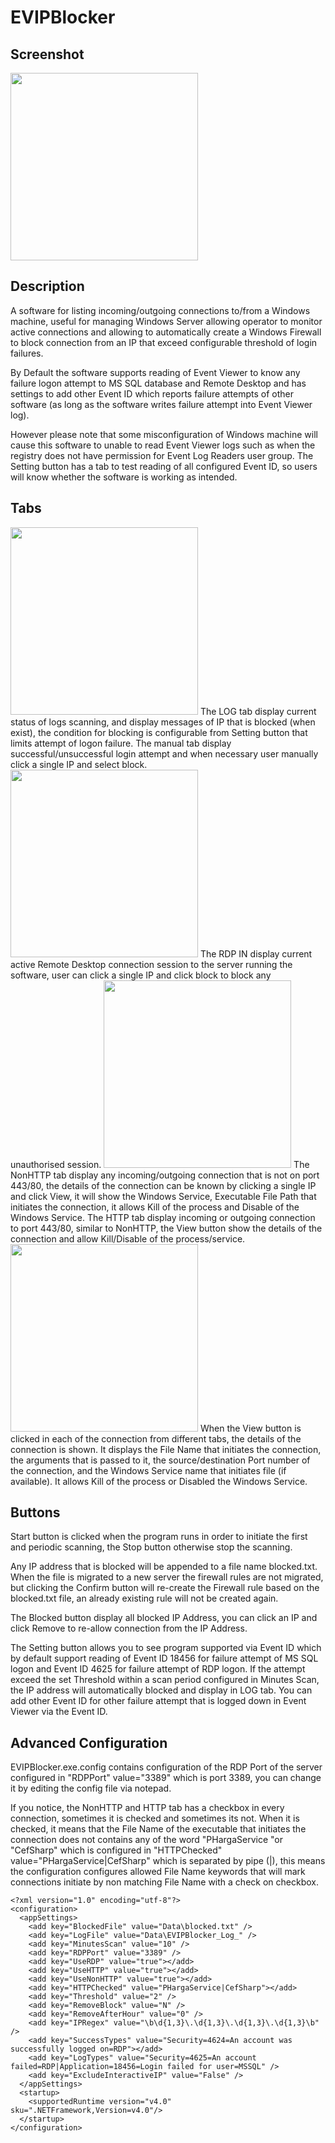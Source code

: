 # EVIPBlocker

## Screenshot
<img src="https://user-images.githubusercontent.com/19261780/133896978-d341c6c0-273e-45c9-abb4-2e944ca9b9c4.gif" width="300">

## Description
A software for listing incoming/outgoing connections to/from a Windows machine, useful for managing Windows Server allowing operator to monitor active connections and allowing to automatically create a Windows Firewall to block connection from an IP that exceed configurable threshold of login failures.

By Default the software supports reading of Event Viewer to know any failure logon attempt to MS SQL database and Remote Desktop and has settings to add other Event ID which reports failure attempts of other software (as long as the software writes failure attempt into Event Viewer log).

However please note that some misconfiguration of Windows machine will cause this software to unable to read Event Viewer logs such as when the registry does not have permission for Event Log Readers user group. The Setting button has a tab to test reading of all configured Event ID, so users will know whether the software is working as intended.

## Tabs
<img src="https://user-images.githubusercontent.com/19261780/133919229-5c09ec9a-1b4a-4c5e-968a-6069dd27c8a2.png" width="300">
The LOG tab display current status of logs scanning, and display messages of IP that is blocked (when exist), the condition for blocking is configurable from Setting button that limits attempt of logon failure. The manual tab display successful/unsuccessful login attempt and when necessary user manually click a single IP and select block. 

<img src="https://user-images.githubusercontent.com/19261780/133919237-afbb4e12-be88-4c8f-8748-c0d0f5011b18.png" width="300">
The RDP IN display current active Remote Desktop connection session to the server running the software, user can click a single IP and click block to block any unauthorised session.

<img src="https://user-images.githubusercontent.com/19261780/133919253-5e38ca6c-3481-4806-9251-0d416174c87c.png" width="300">
The NonHTTP tab display any incoming/outgoing connection that is not on port 443/80, the details of the connection can be known by clicking a single IP and click View, it will show the Windows Service, Executable File Path that initiates the connection, it allows Kill of the process and Disable of the Windows Service.
The HTTP tab display incoming or outgoing connection to port 443/80, similar to NonHTTP, the View button show the details of the connection and allow Kill/Disable of the process/service.

<img src="https://user-images.githubusercontent.com/19261780/133919275-aa7ac2f9-1444-4a86-a6ba-16017da77921.png" width="300">
When the View button is clicked in each of the connection from different tabs, the details of the connection is shown. It displays the File Name that initiates the connection, the arguments that is passed to it, the source/destination Port number of the connection, and the Windows Service name that initiates file (if available). It allows Kill of the process or Disabled the Windows Service.

## Buttons
Start button is clicked when the program runs in order to initiate the first and periodic scanning, the Stop button otherwise stop the scanning.

Any IP address that is blocked will be appended to a file name blocked.txt. When the file is migrated to a new server the firewall rules are not migrated, but clicking the Confirm button will re-create the Firewall rule based on the blocked.txt file, an already existing rule will not be created again.

The Blocked button display all blocked IP Address, you can click an IP and click Remove to re-allow connection from the IP Address.

The Setting button allows you to see program supported via Event ID which by default support reading of Event ID 18456 for failure attempt of MS SQL logon and Event ID 4625 for failure attempt of RDP logon. If the attempt exceed the set Threshold within a scan period configured in Minutes Scan, the IP address will automatically blocked and display in LOG tab. You can add other Event ID for other failure attempt that is logged down in Event Viewer via the Event ID.

## Advanced Configuration
EVIPBlocker.exe.config contains configuration of the RDP Port of the server configured in "RDPPort" value="3389" which is port 3389, you can change it by editing the config file via notepad.

If you notice, the NonHTTP and HTTP tab has a checkbox in every connection, sometimes it is checked and sometimes its not. When it is checked, it means that the File Name of the executable that initiates the connection does not contains any of the word "PHargaService "or "CefSharp" which is configured in "HTTPChecked" value="PHargaService|CefSharp" which is separated by pipe (|), this means the configuration configures allowed File Name keywords that will mark connections initiate by non matching File Name with a check on checkbox.
```
<?xml version="1.0" encoding="utf-8"?>
<configuration>
  <appSettings>
    <add key="BlockedFile" value="Data\blocked.txt" />
    <add key="LogFile" value="Data\EVIPBlocker_Log_" />
    <add key="MinutesScan" value="10" />
    <add key="RDPPort" value="3389" />
    <add key="UseRDP" value="true"></add>
    <add key="UseHTTP" value="true"></add>
    <add key="UseNonHTTP" value="true"></add>
    <add key="HTTPChecked" value="PHargaService|CefSharp"></add>
    <add key="Threshold" value="2" />
    <add key="RemoveBlock" value="N" />
    <add key="RemoveAfterHour" value="0" />
    <add key="IPRegex" value="\b\d{1,3}\.\d{1,3}\.\d{1,3}\.\d{1,3}\b" />
    <add key="SuccessTypes" value="Security=4624=An account was successfully logged on=RDP"></add>
    <add key="LogTypes" value="Security=4625=An account failed=RDP|Application=18456=Login failed for user=MSSQL" />
    <add key="ExcludeInteractiveIP" value="False" />
  </appSettings>
  <startup>
    <supportedRuntime version="v4.0" sku=".NETFramework,Version=v4.0"/>
  </startup>
</configuration>
```
